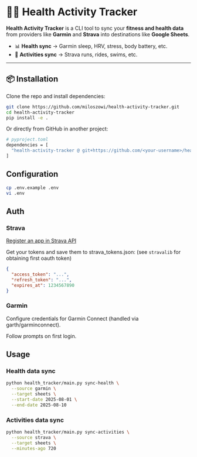 # 🏃‍♂️ Health Activity Tracker  

**Health Activity Tracker** is a CLI tool to sync your **fitness and health data** from providers like **Garmin** and **Strava** into destinations like **Google Sheets**.  

- 📊 **Health sync** → Garmin sleep, HRV, stress, body battery, etc.  
- 🏃 **Activities sync** → Strava runs, rides, swims, etc.
---

## 📦 Installation  

Clone the repo and install dependencies:  

```bash
git clone https://github.com/miloszowi/health-activity-tracker.git
cd health-activity-tracker
pip install -e .
```

Or directly from GitHub in another project:
```bash
# pyproject.toml
dependencies = [
  "health-activity-tracker @ git+https://github.com/<your-username>/health-activity-tracker.git@main"
]
```

## Configuration
```bash
cp .env.example .env
vi .env
```

## Auth

### Strava

[Register an app in Strava API](https://www.strava.com/settings/api)

Get your tokens and save them to strava_tokens.json: (see `stravalib` for obtaining first oauth token)

```json
{
  "access_token": "...",
  "refresh_token": "...",
  "expires_at": 1234567890
}
```

### Garmin

Configure credentials for Garmin Connect (handled via garth/garminconnect).

Follow prompts on first login.

## Usage

### Health data sync
```bash
python health_tracker/main.py sync-health \
  --source garmin \
  --target sheets \
  --start-date 2025-08-01 \
  --end-date 2025-08-10
```

### Activities data sync
```bash
python health_tracker/main.py sync-activities \
  --source strava \
  --target sheets \
  --minutes-ago 720
```